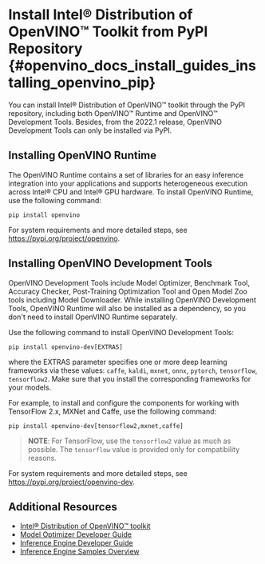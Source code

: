 # Install Intel® Distribution of OpenVINO™ Toolkit from PyPI Repository {#openvino_docs_install_guides_installing_openvino_pip}

You can install Intel® Distribution of OpenVINO™ toolkit through the PyPI repository, including both OpenVINO™ Runtime and OpenVINO™ Development Tools. Besides, from the 2022.1 release, OpenVINO Development Tools can only be installed via PyPI.


## Installing OpenVINO Runtime

The OpenVINO Runtime contains a set of libraries for an easy inference integration into your applications and supports heterogeneous execution across Intel® CPU and Intel® GPU hardware. To install OpenVINO Runtime, use the following command:
```
pip install openvino
```

For system requirements and more detailed steps, see <https://pypi.org/project/openvino>.


## Installing OpenVINO Development Tools

OpenVINO Development Tools include Model Optimizer, Benchmark Tool, Accuracy Checker, Post-Training Optimization Tool and Open Model Zoo tools including Model Downloader. While installing OpenVINO Development Tools, OpenVINO Runtime will also be installed as a dependency, so you don't need to install OpenVINO Runtime separately.

Use the following command to install OpenVINO Development Tools:
```
pip install openvino-dev[EXTRAS]
```
where the EXTRAS parameter specifies one or more deep learning frameworks via these values: `caffe`, `kaldi`, `mxnet`, `onnx`, `pytorch`, `tensorflow`, `tensorflow2`. Make sure that you install the corresponding frameworks for your models.

For example, to install and configure the components for working with TensorFlow 2.x, MXNet and Caffe, use the following command:
```
pip install openvino-dev[tensorflow2,mxnet,caffe]
```

> **NOTE**: For TensorFlow, use the `tensorflow2` value as much as possible. The `tensorflow` value is provided only for compatibility reasons.
   
For system requirements and more detailed steps, see <https://pypi.org/project/openvino-dev>.


## Additional Resources

- [Intel® Distribution of OpenVINO™ toolkit](https://software.intel.com/en-us/openvino-toolkit)
- [Model Optimizer Developer Guide](../MO_DG/Deep_Learning_Model_Optimizer_DevGuide.md)
- [Inference Engine Developer Guide](../OV_Runtime_UG/Deep_Learning_Inference_Engine_DevGuide.md)
- [Inference Engine Samples Overview](../OV_Runtime_UG/Samples_Overview.md)
